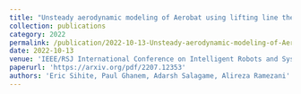 ```yaml
---
title: "Unsteady aerodynamic modeling of Aerobat using lifting line theory and Wagner's function"
collection: publications
category: 2022
permalink: /publication/2022-10-13-Unsteady-aerodynamic-modeling-of-Aerobat-using-lifting-line-theory-and-Wagner's-function
date: 2022-10-13
venue: 'IEEE/RSJ International Conference on Intelligent Robots and Systems (IROS)'
paperurl: 'https://arxiv.org/pdf/2207.12353'
authors: 'Eric Sihite, Paul Ghanem, Adarsh Salagame, Alireza Ramezani'
---
```


